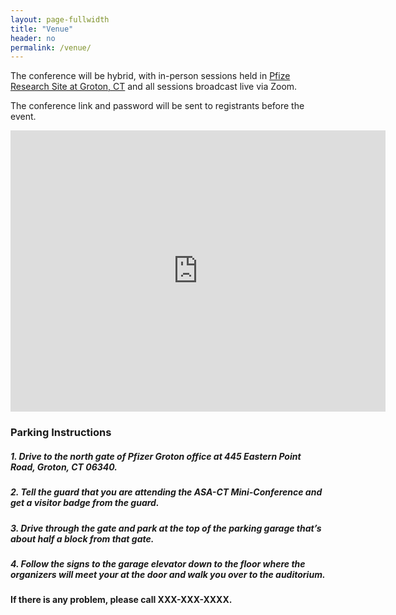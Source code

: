 ```yaml
---
layout: page-fullwidth
title: "Venue"
header: no
permalink: /venue/
---
```


The conference will be hybrid, with in-person sessions held in [Pfize Research Site at Groton, CT](https://www.pfizer.com/groton-connecticut) and all sessions broadcast live via Zoom.

The conference link and password will be sent to registrants before the event.



<iframe src="https://www.google.com/maps/embed?pb=!1m18!1m12!1m3!1d2995.7104978676857!2d-72.07875458426057!3d41.336908207085514!2m3!1f0!2f0!3f0!3m2!1i1024!2i768!4f13.1!3m3!1m2!1s0x89e60ee69db8b929%3A0x4c7b315bcf7f91!2s445%20Eastern%20Point%20Rd%2C%20Groton%2C%20CT%2006340!5e0!3m2!1sen!2sus!4v1675448130361!5m2!1sen!2sus" width="600" height="450" style="border:0;" allowfullscreen="" loading="lazy" referrerpolicy="no-referrer-when-downgrade"></iframe>

### Parking Instructions

##### 1. Drive to the north gate of Pfizer Groton office at 445 Eastern Point Road, Groton, CT 06340. 

##### 2. Tell the guard that you are attending the ASA-CT Mini-Conference and get a visitor badge from the guard. 

##### 3. Drive through the gate and park at the top of the parking garage that’s about half a block from that gate.  

##### 4. Follow the signs to the garage elevator down to the floor where the organizers will meet your at the door and walk you over to the auditorium.  

#### If there is any problem, please call XXX-XXX-XXXX. 


